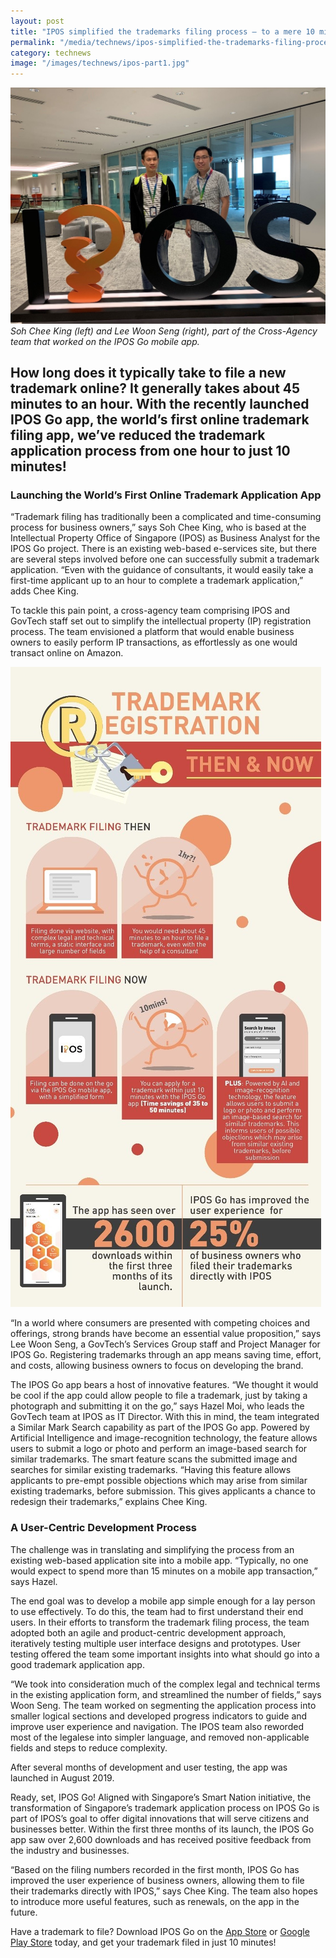 ```yaml
---
layout: post
title: "IPOS simplified the trademarks filing process – to a mere 10 minutes"
permalink: "/media/technews/ipos-simplified-the-trademarks-filing-process-to-10minutes"
category: technews
image: "/images/technews/ipos-part1.jpg"
---
```


![IPOS simplified the trademarks filing process – to a mere 10 minutes](/images/technews/ipos-part1.jpg)
*Soh Chee King (left) and Lee Woon Seng (right), part of the  Cross-Agency team that worked on the IPOS Go mobile app.*


How long does it typically take to file a new trademark online? It generally takes about 45 minutes to an hour. With the recently launched IPOS Go app, the world’s first online trademark filing app, we’ve reduced the trademark application process from one hour to just 10 minutes!
---

### **Launching the World’s First Online Trademark Application App**

“Trademark filing has traditionally been a complicated and time-consuming process for business owners,” says Soh Chee King, who is based at the Intellectual Property Office of Singapore (IPOS) as Business Analyst for the IPOS Go project. There is an existing web-based e-services site, but there are several steps involved before one can successfully submit a trademark application. “Even with the guidance of consultants, it would easily take a first-time applicant up to an hour to complete a trademark application,” adds Chee King.

To tackle this pain point, a cross-agency team comprising IPOS and GovTech staff set out to simplify the intellectual property (IP) registration process. The team envisioned a platform that would enable business owners to easily perform IP transactions, as effortlessly as one would transact online on Amazon. 

![IPOS simplified the trademarks filing process – to a mere 10 minutes](/images/technews/ipos-part2.jpg)

“In a world where consumers are presented with competing choices and offerings, strong brands have become an essential value proposition,” says Lee Woon Seng, a GovTech’s Services Group staff and Project Manager for IPOS Go. Registering trademarks through an app means saving time, effort, and costs, allowing business owners to focus on developing the brand.

The IPOS Go app bears a host of innovative features. “We thought it would be cool if the app could allow people to file a trademark, just by taking a photograph and submitting it on the go,” says Hazel Moi, who leads the GovTech team at IPOS as IT Director. With this in mind, the team integrated a Similar Mark Search capability as part of the IPOS Go app. Powered by Artificial Intelligence and image-recognition technology, the feature allows users to submit a logo or photo and perform an image-based search for similar trademarks. The smart feature scans the submitted image and searches for similar existing trademarks. “Having this feature allows applicants to pre-empt possible objections which may arise from similar existing trademarks, before submission. This gives applicants a chance to redesign their trademarks,” explains Chee King.

### **A User-Centric Development Process**

The challenge was in translating and simplifying the process from an existing web-based application site into a mobile app. “Typically, no one would expect to spend more than 15 minutes on a mobile app transaction,” says Hazel. 

The end goal was to develop a mobile app simple enough for a lay person to use effectively. To do this, the team had to first understand their end users. In their efforts to transform the trademark filing process, the team adopted both an agile and product-centric development approach, iteratively testing multiple user interface designs and prototypes. User testing offered the team some important insights into what should go into a good trademark application app.

“We took into consideration much of the complex legal and technical terms in the existing application form, and streamlined the number of fields,” says Woon Seng. The team worked on segmenting the application process into smaller logical sections and developed progress indicators to guide and improve user experience and navigation. The IPOS team also reworded most of the legalese into simpler language, and removed non-applicable fields and steps to reduce complexity.

After several months of development and user testing, the app was launched in August 2019.

Ready, set, IPOS Go!
Aligned with Singapore’s Smart Nation initiative, the transformation of Singapore’s trademark application process on IPOS Go is part of IPOS’s goal to offer digital innovations that will serve citizens and businesses better. Within the first three months of its launch, the IPOS Go app saw over 2,600 downloads and has received positive feedback from the industry and businesses. 

“Based on the filing numbers recorded in the first month, IPOS Go has improved the user experience of business owners, allowing them to file their trademarks directly with IPOS,” says Chee King. The team also hopes to introduce more useful features, such as renewals, on the app in the future.

Have a trademark to file? Download IPOS Go on the [App Store](https://apps.apple.com/us/app/ipos-go/id1475896971) or [Google Play Store](https://play.google.com/store/apps/details?id=sg.ipos.mobile) today, and get your trademark filed in just 10 minutes!
